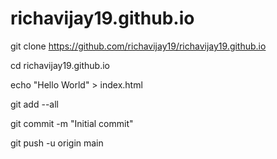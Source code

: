 # richavijay19.github.io
git clone https://github.com/richavijay19/richavijay19.github.io

cd richavijay19.github.io

echo "Hello World" > index.html

git add --all

git commit -m "Initial commit"

git push -u origin main
